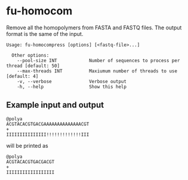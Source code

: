 
# fu-homocom

Remove all the homopolymers from FASTA and FASTQ files.
The output format is the same of
the input.

```text
Usage: fu-homocompress [options] [<fastq-file>...]
 
  Other options:
    --pool-size INT            Number of sequences to process per thread [default: 50]
    --max-threads INT          Maxiumum number of threads to use [default: 4]
    -v, --verbose              Verbose output
    -h, --help                 Show this help
```


## Example input and output
 
```
@polya
ACGTACACGTGACGAAAAAAAAAAAAAACGT
+
IIIIIIIIIIIIIII!!!!!!!!!!!!!III
```

will be printed as

```
@polya
ACGTACACGTGACGACGT
+
IIIIIIIIIIIIIIIIII
```